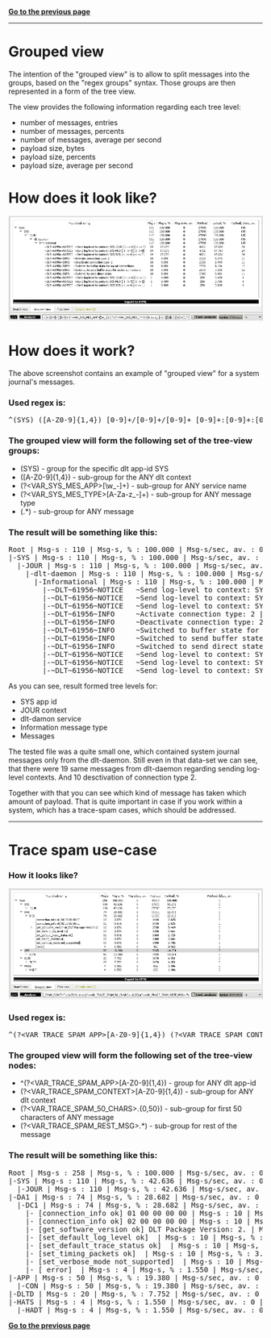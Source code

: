 [**Go to the previous page**](../../README.md)

----

# Grouped view

The intention of the "grouped view" is to allow to split messages into the groups, based on the "regex groups" syntax. 
Those groups are then represented in a form of the tree view.

The view provides the following information regarding each tree level:
- number of messages, entries
- number of messages, percents
- number of messages, average per second
- payload size, bytes
- payload size, percents
- payload size, average per second

# How does it look like?

![Screenshot of the "grouped view"](./grouped_view_appearence.png)

# How does it work?

The above screenshot contains an example of "grouped view" for a system journal's messages.

### Used regex is:

<pre>^(SYS) ([A-Z0-9]{1,4}) [0-9]+/[0-9]+/[0-9]+ [0-9]+:[0-9]+:[0-9]+\.[0-9]+ (?&lt;VAR_SYS_MES_APP&gt;[\w_-]+).*: (?&lt;VAR_SYS_MES_TYPE&gt;[A-Za-z_-]+): \[[\d]+\.[\d]+\](.*)</pre>

### The grouped view will form the following set of the tree-view groups:

- (SYS) - group for the specific dlt app-id SYS
- ([A-Z0-9]{1,4}) - sub-group for the ANY dlt context
- (?&lt;VAR_SYS_MES_APP&gt;[\w_-]+) - sub-group for ANY service name
- (?&lt;VAR_SYS_MES_TYPE&gt;[A-Za-z_-]+) - sub-group for ANY message type
- (.*) - sub-group for ANY message

### The result will be something like this:

<pre>Root | Msg-s : 110 | Msg-s, % : 100.000 | Msg-s/sec, av. : 0 | Payload : 27590 | Payload, % : 100.000 | Payload, b/sec, av. : 135
|-SYS | Msg-s : 110 | Msg-s, % : 100.000 | Msg-s/sec, av. : 0 | Payload : 27590 | Payload, % : 100.000 | Payload, b/sec, av. : 135
  |-JOUR | Msg-s : 110 | Msg-s, % : 100.000 | Msg-s/sec, av. : 0 | Payload : 27590 | Payload, % : 100.000 | Payload, b/sec, av. : 135
    |-dlt-daemon | Msg-s : 110 | Msg-s, % : 100.000 | Msg-s/sec, av. : 0 | Payload : 27590 | Payload, % : 100.000 | Payload, b/sec, av. : 135
      |-Informational | Msg-s : 110 | Msg-s, % : 100.000 | Msg-s/sec, av. : 0 | Payload : 27590 | Payload, % : 100.000 | Payload, b/sec, av. : 135
        |-~DLT~61956~NOTICE   ~Send log-level to context: SYS:JOUR [-1 -> 4] [-1 -> 0] | Msg-s : 19 | Msg-s, % : 17.273 | Msg-s/sec, av. : 0 | Payload : 4921 | Payload, % : 17.836 | Payload, b/sec, av. : 24
        |-~DLT~61956~NOTICE   ~Send log-level to context: SYS:MGR [-1 -> 4] [-1 -> 0] | Msg-s : 19 | Msg-s, % : 17.273 | Msg-s/sec, av. : 0 | Payload : 4902 | Payload, % : 17.767 | Payload, b/sec, av. : 24
        |-~DLT~61956~NOTICE   ~Send log-level to context: SYS:SYSL [-1 -> 4] [-1 -> 0] | Msg-s : 19 | Msg-s, % : 17.273 | Msg-s/sec, av. : 0 | Payload : 4921 | Payload, % : 17.836 | Payload, b/sec, av. : 24
        |-~DLT~61956~INFO     ~Activate connection type: 2 | Msg-s : 10 | Msg-s, % : 9.091 | Msg-s/sec, av. : 0 | Payload : 2310 | Payload, % : 8.373 | Payload, b/sec, av. : 11
        |-~DLT~61956~INFO     ~Deactivate connection type: 2 | Msg-s : 10 | Msg-s, % : 9.091 | Msg-s/sec, av. : 0 | Payload : 2330 | Payload, % : 8.445 | Payload, b/sec, av. : 11
        |-~DLT~61956~INFO     ~Switched to buffer state for socket connections. | Msg-s : 10 | Msg-s, % : 9.091 | Msg-s/sec, av. : 0 | Payload : 2520 | Payload, % : 9.134 | Payload, b/sec, av. : 12
        |-~DLT~61956~INFO     ~Switched to send buffer state for socket connections. | Msg-s : 10 | Msg-s, % : 9.091 | Msg-s/sec, av. : 0 | Payload : 2570 | Payload, % : 9.315 | Payload, b/sec, av. : 12
        |-~DLT~61956~INFO     ~Switched to send direct state. | Msg-s : 10 | Msg-s, % : 9.091 | Msg-s/sec, av. : 0 | Payload : 2340 | Payload, % : 8.481 | Payload, b/sec, av. : 11
        |-~DLT~61956~NOTICE   ~Send log-level to context: SYS:JOUR [-1 -> 4] [-1 -> 1] | Msg-s : 1 | Msg-s, % : 0.909 | Msg-s/sec, av. : 0 | Payload : 259 | Payload, % : 0.939 | Payload, b/sec, av. : 1
        |-~DLT~61956~NOTICE   ~Send log-level to context: SYS:MGR [-1 -> 4] [-1 -> 1] | Msg-s : 1 | Msg-s, % : 0.909 | Msg-s/sec, av. : 0 | Payload : 258 | Payload, % : 0.935 | Payload, b/sec, av. : 1
        |-~DLT~61956~NOTICE   ~Send log-level to context: SYS:SYSL [-1 -> 4] [-1 -> 1] | Msg-s : 1 | Msg-s, % : 0.909 | Msg-s/sec, av. : 0 | Payload : 259 | Payload, % : 0.939 | Payload, b/sec, av. : 1
</pre>
 
 As you can see, result formed tree levels for:
 - SYS app id
 - JOUR context
 - dlt-damon service
 - Information message type
 - Messages
 
The tested file was a quite small one, which contained system journal messages only from the dlt-daemon.
Still even in that data-set we can see, that there were 19 same messages from dlt-daemon regarding sending log-level contexts.
And 10 desctivation of connection type 2.

Together with that you can see which kind of message has taken which amount of payload.
That is quite important in case if you work within a system, which has a trace-spam cases, which should be addressed.

----

# Trace spam use-case

### How it looks like?

![Screenshot of the "trace-spam use-case"](./grouped_view_trace_spam.png)

### Used regex is:

<pre>^(?&lt;VAR_TRACE_SPAM_APP&gt;[A-Z0-9]{1,4}) (?&lt;VAR_TRACE_SPAM_CONTEXT&gt;[A-Z0-9]{1,4})(?&lt;VAR_TRACE_SPAM_50_CHARS&gt;.{0,50})(?&lt;VAR_TRACE_SPAM_REST_MSG&gt;.*)</pre>

### The grouped view will form the following set of the tree-view nodes:

- ^(?&lt;VAR_TRACE_SPAM_APP&gt;[A-Z0-9]{1,4}) - group for ANY dlt app-id
- (?&lt;VAR_TRACE_SPAM_CONTEXT&gt;[A-Z0-9]{1,4}) - sub-group for ANY dlt context
- (?&lt;VAR_TRACE_SPAM_50_CHARS&gt;.{0,50}) - sub-group for first 50 characters of ANY message
- (?&lt;VAR_TRACE_SPAM_REST_MSG&gt;.*) - sub-group for rest of the message

### The result will be something like this:

<pre>Root | Msg-s : 258 | Msg-s, % : 100.000 | Msg-s/sec, av. : 0 | Payload : 49917 | Payload, % : 100.000 | Payload, b/sec, av. : 0
|-SYS | Msg-s : 110 | Msg-s, % : 42.636 | Msg-s/sec, av. : 0 | Payload : 27590 | Payload, % : 55.272 | Payload, b/sec, av. : 0
  |-JOUR | Msg-s : 110 | Msg-s, % : 42.636 | Msg-s/sec, av. : 0 | Payload : 27590 | Payload, % : 55.272 | Payload, b/sec, av. : 0
|-DA1 | Msg-s : 74 | Msg-s, % : 28.682 | Msg-s/sec, av. : 0 | Payload : 11390 | Payload, % : 22.818 | Payload, b/sec, av. : 0
  |-DC1 | Msg-s : 74 | Msg-s, % : 28.682 | Msg-s/sec, av. : 0 | Payload : 11390 | Payload, % : 22.818 | Payload, b/sec, av. : 0
    |- [connection_info ok] 01 00 00 00 00 | Msg-s : 10 | Msg-s, % : 3.876 | Msg-s/sec, av. : 0 | Payload : 1410 | Payload, % : 2.825 | Payload, b/sec, av. : 0
    |- [connection_info ok] 02 00 00 00 00 | Msg-s : 10 | Msg-s, % : 3.876 | Msg-s/sec, av. : 0 | Payload : 1410 | Payload, % : 2.825 | Payload, b/sec, av. : 0
    |- [get_software_version ok] DLT Package Version: 2. | Msg-s : 10 | Msg-s, % : 3.876 | Msg-s/sec, av. : 0 | Payload : 2730 | Payload, % : 5.469 | Payload, b/sec, av. : 0
    |- [set_default_log_level ok]  | Msg-s : 10 | Msg-s, % : 3.876 | Msg-s/sec, av. : 0 | Payload : 1330 | Payload, % : 2.664 | Payload, b/sec, av. : 0
    |- [set_default_trace_status ok]  | Msg-s : 10 | Msg-s, % : 3.876 | Msg-s/sec, av. : 0 | Payload : 1360 | Payload, % : 2.725 | Payload, b/sec, av. : 0
    |- [set_timing_packets ok]  | Msg-s : 10 | Msg-s, % : 3.876 | Msg-s/sec, av. : 0 | Payload : 1300 | Payload, % : 2.604 | Payload, b/sec, av. : 0
    |- [set_verbose_mode not_supported]  | Msg-s : 10 | Msg-s, % : 3.876 | Msg-s/sec, av. : 0 | Payload : 1390 | Payload, % : 2.785 | Payload, b/sec, av. : 0
    |- [ error]  | Msg-s : 4 | Msg-s, % : 1.550 | Msg-s/sec, av. : 0 | Payload : 460 | Payload, % : 0.922 | Payload, b/sec, av. : 0
|-APP | Msg-s : 50 | Msg-s, % : 19.380 | Msg-s/sec, av. : 0 | Payload : 7115 | Payload, % : 14.254 | Payload, b/sec, av. : 0
  |-CON | Msg-s : 50 | Msg-s, % : 19.380 | Msg-s/sec, av. : 0 | Payload : 7115 | Payload, % : 14.254 | Payload, b/sec, av. : 0
|-DLTD | Msg-s : 20 | Msg-s, % : 7.752 | Msg-s/sec, av. : 0 | Payload : 3170 | Payload, % : 6.351 | Payload, b/sec, av. : 0
|-HATS | Msg-s : 4 | Msg-s, % : 1.550 | Msg-s/sec, av. : 0 | Payload : 652 | Payload, % : 1.306 | Payload, b/sec, av. : 0
  |-HADT | Msg-s : 4 | Msg-s, % : 1.550 | Msg-s/sec, av. : 0 | Payload : 652 | Payload, % : 1.306 | Payload, b/sec, av. : 0</pre>
  
[**Go to the previous page**](../../README.md)